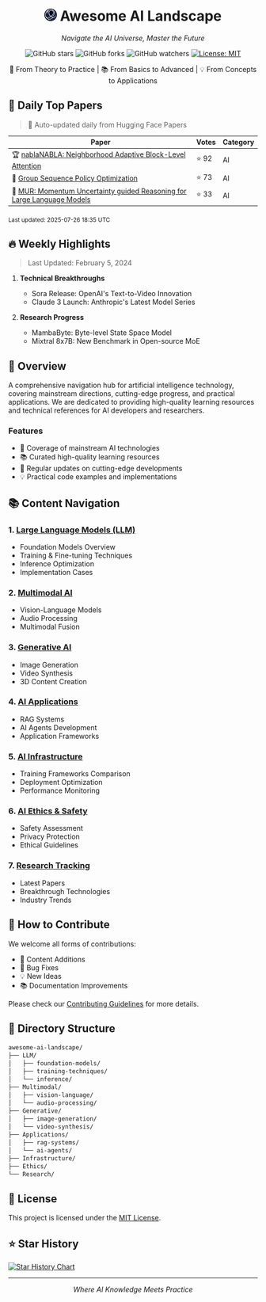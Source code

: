 <div align="center">

# <img src="./assets/codescience.png" width="25" height="25" alt="AI Icon">  Awesome AI Landscape

*Navigate the AI Universe, Master the Future*

![GitHub stars](https://img.shields.io/github/stars/Code-Science/Awesome-AI-Landscape?style=social)
![GitHub forks](https://img.shields.io/github/forks/Code-Science/Awesome-AI-Landscape?style=social)
![GitHub watchers](https://img.shields.io/github/watchers/Code-Science/Awesome-AI-Landscape?style=social)
[![License: MIT](https://img.shields.io/badge/License-MIT-yellow.svg)](https://opensource.org/licenses/MIT)

🚀 From Theory to Practice | 📚 From Basics to Advanced | 💡 From Concepts to Applications

</div>

## 📰 Daily Top Papers
> 🔄 Auto-updated daily from Hugging Face Papers

| Paper | Votes | Category |
|-------|--------|-----------|
| 🏆 [nablaNABLA: Neighborhood Adaptive Block-Level Attention](https://huggingface.co/papers/2507.13546) | ⭐ 92 | AI |
| 🥈 [Group Sequence Policy Optimization](https://huggingface.co/papers/2507.18071) | ⭐ 73 | AI |
| 🥉 [MUR: Momentum Uncertainty guided Reasoning for Large Language Models](https://huggingface.co/papers/2507.14958) | ⭐ 33 | AI |

<sub>Last updated: 2025-07-26 18:35 UTC</sub>

## 🔥 Weekly Highlights

> Last Updated: February 5, 2024

1. **Technical Breakthroughs**
   - Sora Release: OpenAI's Text-to-Video Innovation
   - Claude 3 Launch: Anthropic's Latest Model Series

2. **Research Progress**
   - MambaByte: Byte-level State Space Model
   - Mixtral 8x7B: New Benchmark in Open-source MoE

## 🎯 Overview

A comprehensive navigation hub for artificial intelligence technology, covering mainstream directions, cutting-edge progress, and practical applications. We are dedicated to providing high-quality learning resources and technical references for AI developers and researchers.

### Features
- 🚀 Coverage of mainstream AI technologies
- 📚 Curated high-quality learning resources
- 🔄 Regular updates on cutting-edge developments
- 💡 Practical code examples and implementations

## 📚 Content Navigation

### 1. [Large Language Models (LLM)](./LLM/README.md)
- Foundation Models Overview
- Training & Fine-tuning Techniques
- Inference Optimization
- Implementation Cases

### 2. [Multimodal AI](./Multimodal/README.md)
- Vision-Language Models
- Audio Processing
- Multimodal Fusion

### 3. [Generative AI](./Generative/README.md)
- Image Generation
- Video Synthesis
- 3D Content Creation

### 4. [AI Applications](./Applications/README.md)
- RAG Systems
- AI Agents Development
- Application Frameworks

### 5. [AI Infrastructure](./Infrastructure/README.md)
- Training Frameworks Comparison
- Deployment Optimization
- Performance Monitoring

### 6. [AI Ethics & Safety](./Ethics/README.md)
- Safety Assessment
- Privacy Protection
- Ethical Guidelines

### 7. [Research Tracking](./Research/README.md)
- Latest Papers
- Breakthrough Technologies
- Industry Trends

## 🤝 How to Contribute

We welcome all forms of contributions:
- 📝 Content Additions
- 🐛 Bug Fixes
- 💡 New Ideas
- 📚 Documentation Improvements

Please check our [Contributing Guidelines](./CONTRIBUTING.md) for more details.

## 📖 Directory Structure

```
awesome-ai-landscape/
├── LLM/
│   ├── foundation-models/
│   ├── training-techniques/
│   └── inference/
├── Multimodal/
│   ├── vision-language/
│   └── audio-processing/
├── Generative/
│   ├── image-generation/
│   └── video-synthesis/
├── Applications/
│   ├── rag-systems/
│   └── ai-agents/
├── Infrastructure/
├── Ethics/
└── Research/
```

## 📜 License

This project is licensed under the [MIT License](./LICENSE).

## ⭐ Star History

[![Star History Chart](https://api.star-history.com/svg?repos=Code-Science/Awesome-AI-Landscape&type=Date)](https://star-history.com/#Code-Science/Awesome-AI-Landscape)

---
<div align="center">
  <i>Where AI Knowledge Meets Practice</i>
</div>